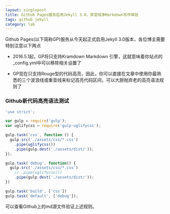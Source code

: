 ```yaml
---
layout: singlepost
title: Github Pages服务启用Jekyll 3.0，享受纯净Markdown写作体验
tags: github jekyll
category: lab
---
```


Github Pages(以下简称GP)服务从今天起正式启用Jekyll 3.0版本，各位博主需要特别注意以下两点

<!-- more -->

  * 2016.5.1起，GP将只支持Kramdown Markdown 引擎，这就意味着你站点的_config.yml中可以移除相关设置了

  * GP现在只支持Rouge型的代码高亮，因此，你可以直接在文章中使用你最熟悉的三个波浪线或重音线来标记高亮代码区间，可以大胆抛弃老的高亮语法规则了

### Github新代码高亮语法测试

```javascript
'use strict';

var gulp = require('gulp');
var uglifycss = require('gulp-uglifycss');

gulp.task('css', function () {
  gulp.src('./assets/css/*.css')
    .pipe(uglifycss())
    .pipe(gulp.dest('./assets/dist/'));
});

gulp.task('debug', function() {
  gulp.src('./assets/css/*.css')
    // .pipe(uglifycss())
    .pipe(gulp.dest('./assets/dist/'));
})

gulp.task('build', ['css'])
gulp.task('default', ['debug']);
```

可以查看Github上的md源文件验证上述规则。
